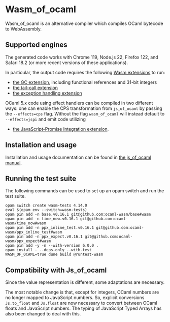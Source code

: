 # Wasm_of_ocaml

Wasm_of_ocaml is an alternative compiler which compiles OCaml bytecode to WebAssembly.

## Supported engines

The generated code works with Chrome 119, Node.js 22, Firefox 122, and Safari 18.2 (or more recent versions of these applications).

In particular, the output code requires the following [Wasm extensions](https://webassembly.org/roadmap/) to run:
- [the GC extension](https://github.com/WebAssembly/gc), including functional references and 31-bit integers
- [the tail-call extension](https://github.com/WebAssembly/tail-call/blob/main/proposals/tail-call/Overview.md)
- [the exception handling extension](https://github.com/WebAssembly/exception-handling/blob/master/proposals/exception-handling/Exceptions.md)

OCaml 5.x code using effect handlers can be compiled in two different ways:
one can enable the CPS transformation from `js_of_ocaml` by passing the
`--effects=cps` flag. Without the flag `wasm_of_ocaml` will instead default to
`--effects=jspi` and emit code utilizing
- [the JavaScript-Promise Integration extension](https://github.com/WebAssembly/js-promise-integration/blob/main/proposals/js-promise-integration/Overview.md).

## Installation and usage

Installation and usage documentation can be found in [the js_of_ocaml manual](https://ocsigen.org/js_of_ocaml/dev/manual/wasm_overview).

## Running the test suite

The following commands can be used to set up an opam switch and run the test suite.
```
opam switch create wasm-tests 4.14.0
eval $(opam env --switch=wasm-tests)
opam pin add -n base.v0.16.1 git@github.com:ocaml-wasm/base#wasm
opam pin add -n time_now.v0.16.1 git@github.com:ocaml-wasm/time_now#wasm
opam pin add -n ppx_inline_test.v0.16.1 git@github.com:ocaml-wasm/ppx_inline_test#wasm
opam pin add -n ppx_expect.v0.16.1 git@github.com:ocaml-wasm/ppx_expect#wasm
opam pin add -y -n --with-version 6.0.0 .
opam install . --deps-only --with-test
WASM_OF_OCAML=true dune build @runtest-wasm
```

## Compatibility with Js_of_ocaml

Since the value representation is different, some adaptations are necessary.

The most notable change is that, except for integers, OCaml numbers are no longer mapped to JavaScript numbers. So, explicit conversions `Js.to_float` and `Js.float` are now necessary to convert between OCaml floats and JavaScript numbers. The typing of JavaScript Typed Arrays has also been changed to deal with this.
